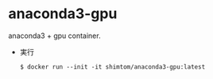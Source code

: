 # anaconda3-gpu
anaconda3 + gpu container.

* 実行
  ```
  $ docker run --init -it shimtom/anaconda3-gpu:latest
  ```
